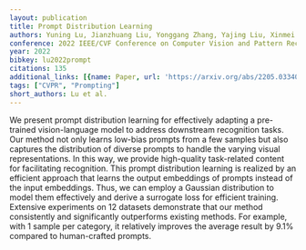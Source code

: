 ```yaml
---
layout: publication
title: Prompt Distribution Learning
authors: Yuning Lu, Jianzhuang Liu, Yonggang Zhang, Yajing Liu, Xinmei Tian
conference: 2022 IEEE/CVF Conference on Computer Vision and Pattern Recognition (CVPR)
year: 2022
bibkey: lu2022prompt
citations: 135
additional_links: [{name: Paper, url: 'https://arxiv.org/abs/2205.03340'}]
tags: ["CVPR", "Prompting"]
short_authors: Lu et al.
---
```

We present prompt distribution learning for effectively adapting a
pre-trained vision-language model to address downstream recognition tasks. Our
method not only learns low-bias prompts from a few samples but also captures
the distribution of diverse prompts to handle the varying visual
representations. In this way, we provide high-quality task-related content for
facilitating recognition. This prompt distribution learning is realized by an
efficient approach that learns the output embeddings of prompts instead of the
input embeddings. Thus, we can employ a Gaussian distribution to model them
effectively and derive a surrogate loss for efficient training. Extensive
experiments on 12 datasets demonstrate that our method consistently and
significantly outperforms existing methods. For example, with 1 sample per
category, it relatively improves the average result by 9.1% compared to
human-crafted prompts.